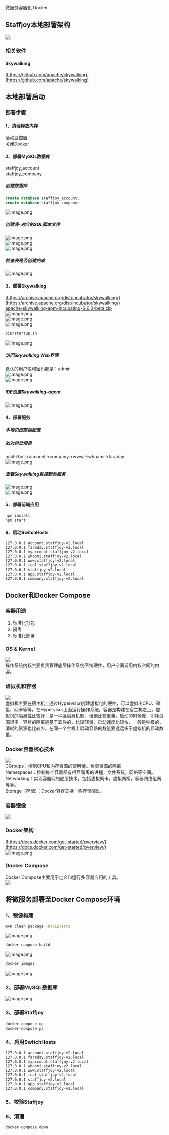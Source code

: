 微服务容器化 Docker
<a name="YNv9G"></a>
## Staffjoy本地部署架构
![](https://cdn.nlark.com/yuque/0/2022/jpeg/396745/1661525535075-3fb16ad4-4d86-42a7-80a8-ec60c3284d6f.jpeg)
<a name="dI5w5"></a>
### 相关软件
<a name="vEMY4"></a>
#### Skywalking
[https://github.com/apache/skywalking](https://github.com/apache/skywalking)
<a name="OVsG6"></a>
## 本地部署启动
<a name="XWqOG"></a>
### 部署步骤
<a name="wHkKd"></a>
#### 1、清理释放内存
活动监控器<br />关闭Docker
<a name="ZmP4D"></a>
#### 2、部署MySQL数据库
staffjoy_account<br />staffjoy_company
<a name="n4MQ4"></a>
##### 创建数据库
```sql
create database staffjoy_account;
create database staffjoy_company;
```
![image.png](https://cdn.nlark.com/yuque/0/2021/png/396745/1631628416785-b2136bf5-d0d8-437d-b749-3eaf703288e7.png#averageHue=%23595959&clientId=ua67ee839-8668-4&from=paste&height=135&id=uc57fe3a6&originHeight=404&originWidth=3323&originalType=binary&ratio=1&rotation=0&showTitle=false&size=429428&status=done&style=none&taskId=u98618381-9f1c-4768-a5b3-3448ca55bae&title=&width=1107.6666666666667)
<a name="rgjAf"></a>
##### 创建表-对应的SQL脚本文件
![image.png](https://cdn.nlark.com/yuque/0/2021/png/396745/1631628637645-2e875955-3bd0-447e-9e01-acb74d4e71ff.png#averageHue=%23f8f8f7&clientId=ua67ee839-8668-4&from=paste&height=600&id=u93969f01&originHeight=1799&originWidth=900&originalType=binary&ratio=1&rotation=0&showTitle=false&size=130410&status=done&style=shadow&taskId=ue5f7623d-ada5-4b4a-969c-c5b003d3323&title=&width=300)<br />![image.png](https://cdn.nlark.com/yuque/0/2021/png/396745/1631628709442-f286ac5d-424b-4347-963a-b7209f4b8ed2.png#averageHue=%23444444&clientId=ua67ee839-8668-4&from=paste&height=372&id=u2b3eb441&originHeight=1117&originWidth=3323&originalType=binary&ratio=1&rotation=0&showTitle=false&size=1340869&status=done&style=none&taskId=u4d049f5f-401c-47cb-bd68-3b80adfe7e1&title=&width=1107.6666666666667)<br />![image.png](https://cdn.nlark.com/yuque/0/2021/png/396745/1631628772827-05186793-e361-459f-9d9c-c7412cfb7831.png#averageHue=%233e3e3e&clientId=ua67ee839-8668-4&from=paste&height=583&id=u2506efcf&originHeight=1750&originWidth=3323&originalType=binary&ratio=1&rotation=0&showTitle=false&size=2109791&status=done&style=none&taskId=u487fc4e5-7c55-41cb-9f69-6354dea0b5a&title=&width=1107.6666666666667)
<a name="AQQ6K"></a>
##### 检查表是否创建完成
![image.png](https://cdn.nlark.com/yuque/0/2021/png/396745/1631628838383-aa883a92-4837-4a6b-922c-83404f50a2d5.png#averageHue=%233c3c3c&clientId=ua67ee839-8668-4&from=paste&height=457&id=ub5f8dbcb&originHeight=1371&originWidth=3323&originalType=binary&ratio=1&rotation=0&showTitle=false&size=1565365&status=done&style=none&taskId=ua74028be-9c0a-4b67-aade-d8e8328dd89&title=&width=1107.6666666666667)
<a name="Nxcvf"></a>
#### 3、部署Skywalking
[https://archive.apache.org/dist/incubator/skywalking/](https://archive.apache.org/dist/incubator/skywalking/)<br />[apache-skywalking-apm-incubating-6.0.0-beta.zip](https://www.yuque.com/attachments/yuque/0/2021/zip/396745/1631635132065-1c87ce48-d35f-47e5-a0a0-8d78dba8a009.zip?_lake_card=%7B%22src%22%3A%22https%3A%2F%2Fwww.yuque.com%2Fattachments%2Fyuque%2F0%2F2021%2Fzip%2F396745%2F1631635132065-1c87ce48-d35f-47e5-a0a0-8d78dba8a009.zip%22%2C%22name%22%3A%22apache-skywalking-apm-incubating-6.0.0-beta.zip%22%2C%22size%22%3A127954103%2C%22ext%22%3A%22zip%22%2C%22source%22%3A%22%22%2C%22status%22%3A%22done%22%2C%22download%22%3Atrue%2C%22type%22%3A%22application%2Fx-zip-compressed%22%2C%22mode%22%3A%22title%22%2C%22taskId%22%3A%22uf14406af-246c-4df6-a941-9ad53af205d%22%2C%22taskType%22%3A%22upload%22%2C%22id%22%3A%22u6a9c1b04%22%2C%22card%22%3A%22file%22%7D)<br />![image.png](https://cdn.nlark.com/yuque/0/2021/png/396745/1631631826324-b4cbefee-7541-4afd-8afb-6a497af311bd.png#averageHue=%23faf9f9&clientId=u6da2e035-f402-4&from=paste&height=341&id=u1dc86f63&originHeight=1023&originWidth=2069&originalType=binary&ratio=1&rotation=0&showTitle=false&size=154351&status=done&style=shadow&taskId=u6f19d33b-e6e2-434c-a258-ba2b7c28eb1&title=&width=689.6666666666666)<br />![image.png](https://cdn.nlark.com/yuque/0/2021/png/396745/1631631895376-a19d5729-0711-4347-85ee-9cd730189ed4.png#averageHue=%23f8f8f8&clientId=u6da2e035-f402-4&from=paste&height=327&id=u5bf0141c&originHeight=980&originWidth=2248&originalType=binary&ratio=1&rotation=0&showTitle=false&size=261237&status=done&style=shadow&taskId=ua3f50153-8867-48c6-8c24-88bfb6574c0&title=&width=749.3333333333334)<br />![image.png](https://cdn.nlark.com/yuque/0/2021/png/396745/1631631929751-e1e8c895-fb46-482a-92be-f23f10f5acaa.png#averageHue=%23faf9f8&clientId=u6da2e035-f402-4&from=paste&height=256&id=u2e96ea15&originHeight=768&originWidth=700&originalType=binary&ratio=1&rotation=0&showTitle=false&size=45720&status=done&style=shadow&taskId=uf54c8d81-77fe-42d9-a9d2-735f4c15b5b&title=&width=233.33333333333334)
```bash
bin/startup.sh
```
![image.png](https://cdn.nlark.com/yuque/0/2021/png/396745/1631632052019-9786d7d7-6cf2-4b9a-a342-876fbb02b641.png#averageHue=%23272626&clientId=u6da2e035-f402-4&from=paste&height=583&id=uac57e733&originHeight=1750&originWidth=3323&originalType=binary&ratio=1&rotation=0&showTitle=false&size=778453&status=done&style=none&taskId=u95d0cd0d-daf9-4c53-9435-ffd1c44216c&title=&width=1107.6666666666667)
<a name="SG9Kl"></a>
##### 访问Skywalking Web界面
默认的用户名和密码都是：admin<br />![image.png](https://cdn.nlark.com/yuque/0/2021/png/396745/1631634685091-e8f1b1d8-86e2-4e41-89f9-244e16dafdda.png#averageHue=%23ebeff4&clientId=u9f48719d-559a-4&from=paste&height=601&id=u7b93c612&originHeight=1803&originWidth=3840&originalType=binary&ratio=1&rotation=0&showTitle=false&size=273552&status=done&style=none&taskId=u991d7349-5c2b-4b28-bf1f-d3d85dc8268&title=&width=1280)<br />![image.png](https://cdn.nlark.com/yuque/0/2021/png/396745/1631634840403-6e3c0a72-9dd5-48f0-bbef-30dff4b016f7.png#averageHue=%23fefdfd&clientId=uaf65874b-746a-4&from=paste&height=601&id=u32b507d1&originHeight=1803&originWidth=3798&originalType=binary&ratio=1&rotation=0&showTitle=false&size=228804&status=done&style=shadow&taskId=u8c17a2d8-352a-4445-b1ce-3ad27ddf19c&title=&width=1266)
<a name="O2WMM"></a>
##### IDE设置Skywalking-agent
![image.png](https://cdn.nlark.com/yuque/0/2021/png/396745/1631632098418-b9452774-cdf7-4981-a6d2-d54d58c1d7c8.png#averageHue=%23efefef&clientId=u6da2e035-f402-4&from=paste&height=502&id=ub1de33d1&originHeight=1506&originWidth=2770&originalType=binary&ratio=1&rotation=0&showTitle=false&size=277736&status=done&style=shadow&taskId=ue6eda581-50e9-41b0-aa68-a737f8b8ff7&title=&width=923.3333333333334)
<a name="jpMMw"></a>
#### 4、部署服务
<a name="aKpjH"></a>
##### 本地机密数据配置
<a name="AeeJ4"></a>
##### 依次启动项目
mail->bot->account->company->www->whoami->faraday<br />![image.png](https://cdn.nlark.com/yuque/0/2021/png/396745/1631633463797-1ef9164a-ede8-4cbc-ab60-7ff60697326e.png#averageHue=%23f0f0ef&clientId=u6da2e035-f402-4&from=paste&height=291&id=u71bb43e9&originHeight=873&originWidth=834&originalType=binary&ratio=1&rotation=0&showTitle=false&size=84838&status=done&style=shadow&taskId=u0f7ee603-33dd-4cbc-8f9c-5745d9d257a&title=&width=278)
<a name="m8GI7"></a>
##### 查看Skywalking监控到的服务
![image.png](https://cdn.nlark.com/yuque/0/2021/png/396745/1631635372013-4bb05a41-a45b-4c33-b375-61fb38c25998.png#averageHue=%23fefdfd&clientId=uca2103af-f12d-4&from=paste&height=601&id=u7afffd59&originHeight=1803&originWidth=3798&originalType=binary&ratio=1&rotation=0&showTitle=false&size=233977&status=done&style=shadow&taskId=ude712dd0-3f72-4b5a-9fdf-b2c5456549e&title=&width=1266)<br />![image.png](https://cdn.nlark.com/yuque/0/2021/png/396745/1631635489145-a0126132-ea56-4d41-91fd-cecfd7ddfafb.png#averageHue=%23fdfdfd&clientId=uca2103af-f12d-4&from=paste&height=600&id=u4875943b&originHeight=1800&originWidth=3798&originalType=binary&ratio=1&rotation=0&showTitle=false&size=407177&status=done&style=none&taskId=uebd13c03-27db-4678-afde-fd995209b63&title=&width=1266)
<a name="Flc7D"></a>
#### 5、部署前端应用
```bash
npm install
npm start
```
<a name="M9QiW"></a>
#### 6、启动SwitchHosts
```
127.0.0.1 account.staffjoy-v2.local
127.0.0.1 faraday.staffjoy-v2.local
127.0.0.1 myaccount.staffjoy-v2.local
127.0.0.1 whoomi.staffjoy-v2.local
127.0.0.1 www.staffjoy-v2.local
127.0.0.1 ical.staffjoy-v2.local
127.0.0.1 staffjoy-v2.local
127.0.0.1 app.staffjoy-v2.local
127.0.0.1 company.staffjoy-v2.local
```
<a name="f7FxD"></a>
## Docker和Docker Compose
<a name="XjHWb"></a>
### 容器用途

1. 标准化打包
2. 隔离
3. 标准化部署
<a name="vJtYK"></a>
### OS & Kernel
![](https://cdn.nlark.com/yuque/0/2021/jpeg/396745/1631721292590-cd7ec33c-8a2f-4610-91ba-9b1da7de13f3.jpeg)<br />操作系统内核主要负责管理底层操作系统系统硬件，用户空间调用内核空间的内容。
<a name="fS42G"></a>
### 虚拟机和容器
![](https://cdn.nlark.com/yuque/0/2021/jpeg/396745/1631721695484-263cb462-b3d4-4c45-af05-290730ecd719.jpeg)<br />虚拟机主要在宿主机上通过Hypervisor创建虚拟化的硬件，可以虚拟出CPU、磁盘、网卡等等。在Hypervisor上面运行操作系统。容器是构建在宿主机之上。虚拟机的隔离性比较好，是一种强隔离机制，但他比较重量，启动的时候慢，消耗资源很多。容器的隔离是基于软件的，比较轻量，启动速度比较快，一般是秒级的，消耗的资源也比较少。在同一个主机上启动容器的数量要远远多于虚拟机的启动数量。
<a name="IkAhk"></a>
### Docker容器核心技术
![](https://cdn.nlark.com/yuque/0/2022/jpeg/396745/1662687724970-a435c8d7-c0f3-48b8-b772-728a96d140c7.jpeg)<br />CGroups：控制CPU和内存资源的使用量。负责资源的隔离<br />Namespaces：控制每个容器都有相互隔离的进程，文件系统，网络等空间。<br />Networking：实现容器网络底层技术，包括虚拟网卡，虚拟网桥，容器网络组网等等。<br />Storage（存储）：Docker容器支持一些存储驱动。
<a name="bX9T3"></a>
### 容器镜像
![](https://cdn.nlark.com/yuque/0/2021/jpeg/396745/1631756257460-180d49b7-c5e5-4d4a-9432-08edf75c267d.jpeg)
<a name="VERQ4"></a>
### Docker架构
[https://docs.docker.com/get-started/overview/](https://docs.docker.com/get-started/overview/)<br />![image.png](https://cdn.nlark.com/yuque/0/2021/png/396745/1631757589959-283f0506-53c2-4eda-9fb5-5d555657250f.png#averageHue=%2375b62b&clientId=u6de851db-b635-4&from=paste&height=404&id=ud36bb3cc&originHeight=1213&originWidth=2318&originalType=binary&ratio=1&rotation=0&showTitle=false&size=246152&status=done&style=shadow&taskId=ueee1683f-c65f-40ed-9954-71212dba96c&title=&width=772.6666666666666)
<a name="jW5tY"></a>
### Docker Compose
Docker Compose主要用于定义和运行多容器应用的工具。<br />![](https://cdn.nlark.com/yuque/0/2021/jpeg/396745/1631806074924-5e67a928-cf9e-4d29-aeb9-af7466a9c810.jpeg)
<a name="mDn2Z"></a>
## 将微服务部署至Docker Compose环境
<a name="RobPq"></a>
### 1、镜像构建
```bash
mvn clean package -DskipTests
```
![image.png](https://cdn.nlark.com/yuque/0/2021/png/396745/1631807415379-cc229048-64e2-471e-bdbf-a3a64558b99a.png#averageHue=%233f3f3e&clientId=u1b9132be-76b8-4&from=paste&height=583&id=ufef4cea6&originHeight=1750&originWidth=3323&originalType=binary&ratio=1&rotation=0&showTitle=false&size=2246605&status=done&style=none&taskId=ua82913f1-a21c-407c-9975-f1257b82d22&title=&width=1107.6666666666667)
```bash
docker-compose build
```
![image.png](https://cdn.nlark.com/yuque/0/2021/png/396745/1631844661209-d18db6ff-6cd0-4549-9048-779c043677eb.png#averageHue=%233e3e3e&clientId=ued80350c-5065-4&from=paste&height=593&id=ufbf713aa&originHeight=1780&originWidth=3323&originalType=binary&ratio=1&rotation=0&showTitle=false&size=2147160&status=done&style=none&taskId=ufe83d8e5-54ab-407a-b878-317855ba781&title=&width=1107.6666666666667)
```bash
docker images
```
![image.png](https://cdn.nlark.com/yuque/0/2021/png/396745/1632379350639-5179a3f1-3df2-4d56-9892-44da705b109a.png#averageHue=%23535353&clientId=u2bad1d93-088d-4&from=paste&height=181&id=u42fa19f4&originHeight=542&originWidth=3323&originalType=binary&ratio=1&rotation=0&showTitle=false&size=605674&status=done&style=none&taskId=u55b90045-c5e9-45e7-8f3e-7cf48a9acfd&title=&width=1107.6666666666667)
<a name="COkp4"></a>
### 2、部署MySQL数据库
![image.png](https://cdn.nlark.com/yuque/0/2021/png/396745/1631807458904-37bde253-5385-4256-9fa6-3ac6cf2aa463.png#averageHue=%23f7f6f6&clientId=u1b9132be-76b8-4&from=paste&height=202&id=ucb784c22&originHeight=606&originWidth=455&originalType=binary&ratio=1&rotation=0&showTitle=false&size=29342&status=done&style=shadow&taskId=u99a940b7-e4fa-40e3-aedd-68ec080213a&title=&width=151.66666666666666)
<a name="BWdhu"></a>
### 3、部署Staffjoy
```bash
docker-compose up
docker-compose ps
```
<a name="IXGXX"></a>
### 4、启用SwitchHosts
```
127.0.0.1 account.staffjoy-v2.local
127.0.0.1 faraday.staffjoy-v2.local
127.0.0.1 myaccount.staffjoy-v2.local
127.0.0.1 whoomi.staffjoy-v2.local
127.0.0.1 www.staffjoy-v2.local
127.0.0.1 ical.staffjoy-v2.local
127.0.0.1 staffjoy-v2.local
127.0.0.1 app.staffjoy-v2.local
127.0.0.1 company.staffjoy-v2.local
```
<a name="mADDu"></a>
### 5、校验Staffjoy
<a name="bVvpB"></a>
### 6、清理
```bash
docker-compose down
```
